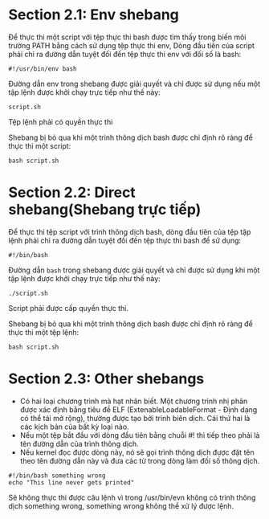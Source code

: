 # Section 2.1: Env shebang
Để thực thi một script với tệp thực thi bash được tìm thấy trong biến môi trường PATH bằng cách sử dụng tệp thực thi env, Dòng đầu tiên của script phải chỉ ra đường dẫn tuyệt đối đến tệp thực thi env với đối số là bash:
```
#!/usr/bin/env bash
```
Đường dẫn env trong shebang được giải quyết và chỉ được sử dụng nếu một tập lệnh được khởi chạy trực tiếp như thế này:
```
script.sh
```
Tệp lệnh phải có quyền thực thi

Shebang bị bỏ qua khi một trình thông dịch bash được chỉ định rõ ràng để thực thi một script:

```
bash script.sh
```

# Section 2.2: Direct shebang(Shebang trực tiếp)
Để thực thi tệp script với trình thông dịch bash, dòng đầu tiên của tệp tập lệnh phải chỉ ra đường dẫn tuyệt đối đến tệp thực thi bash để sử dụng:
```
#!/bin/bash
```
Đường dẫn `bash` trong shebang được giải quyết và chỉ được sử dụng khi một tập lệnh được khởi chạy trực tiếp như thế này:
```
./script.sh
```
Script phải được cấp quyền thực thi.

Shebang bị bỏ qua khi một trình thông dịch bash được chỉ định rõ ràng để thực thi một tệp lệnh:

```
bash script.sh
```

# Section 2.3: Other shebangs
* Có hai loại chương trình mà hạt nhân biết. Một chương trình nhị phân được xác định bằng tiêu đề ELF (ExtenableLoadableFormat - Định dạng có thể tái mở rộng), thường được tạo bởi trình biên dịch. Cái thứ hai là các kịch bản của bất kỳ loại nào.
* Nếu một tệp bắt đầu với dòng đầu tiên bằng chuỗi #! thì tiếp theo phải là tên đường dẫn của trình thông dịch.
* Nếu kernel đọc được dòng này, nó sẽ gọi trình thông dịch được đặt tên theo tên đường dẫn này và đưa các từ trong dòng làm đối số thông dịch.
```
#!/bin/bash something wrong
echo "This line never gets printed"
```
Sẽ không thực thi được câu lệnh vì trong /usr/bin/evn không có trình thông dịch something wrong, something wrong không thể xử lý được lệnh.
